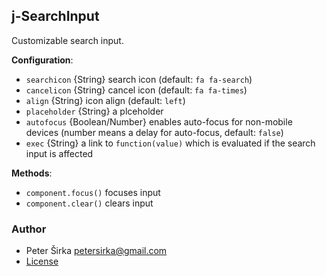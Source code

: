 ## j-SearchInput

Customizable search input.

__Configuration__:

- `searchicon` {String} search icon (default: `fa fa-search`)
- `cancelicon` {String} cancel icon (default: `fa fa-times`)
- `align` {String} icon align (default: `left`)
- `placeholder` {String} a plceholder
- `autofocus` {Boolean/Number} enables auto-focus for non-mobile devices (number means a delay for auto-focus, default: `false`)
- `exec` {String} a link to `function(value)` which is evaluated if the search input is affected

__Methods__:

- `component.focus()` focuses input
- `component.clear()` clears input

### Author

- Peter Širka <petersirka@gmail.com>
- [License](https://www.totaljs.com/license/)